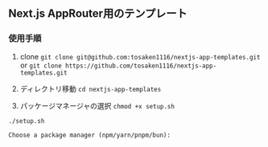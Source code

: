 ## Next.js AppRouter用のテンプレート

### 使用手順
1. clone
`git clone git@github.com:tosaken1116/nextjs-app-templates.git`
or
`git clone https://github.com/tosaken1116/nextjs-app-templates.git`

2. ディレクトリ移動
`cd nextjs-app-templates`

3. パッケージマネージャの選択
`chmod +x setup.sh`

`./setup.sh`

```
Choose a package manager (npm/yarn/pnpm/bun):
```